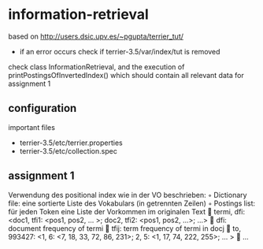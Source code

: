 # information-retrieval

based on http://users.dsic.upv.es/~pgupta/terrier_tut/
- if an error occurs check if terrier-3.5/var/index/tut is removed

check class InformationRetrieval, and the execution of printPostingsOfInvertedIndex() which should contain all relevant data for assignment 1

configuration
------------
important files
- terrier-3.5/etc/terrier.properties
- terrier-3.5/etc/collection.spec

assignment 1
------------
Verwendung des positional index wie in der VO
beschrieben:
◦ Dictionary file: eine sortierte Liste des Vokabulars (in
getrennten Zeilen)
◦ Postings list: für jeden Token eine Liste der Vorkommen im
originalen Text
 termi, dfi: <doc1, tfi1: <pos1, pos2, ... >; doc2, tfi2: <pos1,
pos2, ...>; ...>
 dfi: document frequency of termi
 tfij: term frequency of termi in docj
 to, 993427:
<1, 6: <7, 18, 33, 72, 86, 231>;
2, 5: <1, 17, 74, 222, 255>; ... >
 ...
